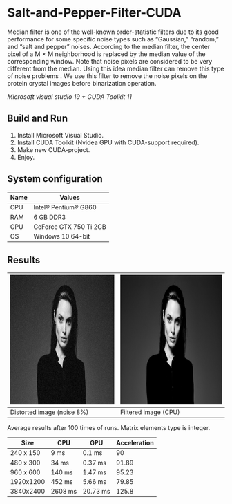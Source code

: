 # Salt-and-Pepper-Filter-CUDA
Median filter is one of the well-known order-statistic filters due to its good performance for some specific noise types such as “Gaussian,” “random,” and “salt and pepper” noises. According to the median filter, the center pixel of a M × M neighborhood is replaced by the median value of the corresponding window. Note that noise pixels are considered to be very different from the median. Using this idea median filter can remove this type of noise problems . We use this filter to remove the noise pixels on the protein crystal images before binarization operation.

*Microsoft visual studio 19 +  CUDA Toolkit 11*

Build and Run
-------------

1. Install Microsoft Visual Studio.
2. Install CUDA Toolkit (Nvidea GPU with CUDA-support required).
3. Make new CUDA-project.
4. Enjoy.

## System configuration

| Name  | Values  |
|-------|---------|
| CPU  | Intel® Pentium® G860 |
| RAM  | 6 GB DDR3 |
| GPU  | GeForce GTX 750 Ti 2GB |
| OS   | Windows 10 64-bit  |

## Results

<img src="https://github.com/VladislavPVI/Salt-and-Pepper-Filter-CUDA/blob/master/DOC/NoiseAngelina.jpg" width="480" height="300" /> | <img src="https://github.com/VladislavPVI/Salt-and-Pepper-Filter-CUDA/blob/master/DOC/CPUoutAngelina.jpg" width="480" height="300" />
------------ | ------------- 
Distorted image (noise 8%) | Filtered image (CPU)

Average results after 100 times of runs. Matrix elements type is integer.

|    Size     |          CPU        |         GPU       | Acceleration |
|-------------|---------------------|-------------------|--------------|
| 240 x 150   | 9 ms               | 0.1 ms            |    90      |
| 480 x 300   | 34 ms               | 0.37 ms            |    91.89      |
| 960 x 600   | 140 ms              | 1.47 ms             |    95.23      |
| 1920x1200 | 452 ms   | 5.66 ms            |    79.85      |
| 3840x2400 | 2608 ms | 20.73 ms |    125.8      |


